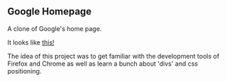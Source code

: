 ## Google Homepage 

A clone of Google's home page. 

It looks like [this!](https://rawgit.com/Godron629/google-homepage-simple/master/index.html "RawGit")

The idea of this project was to get familiar with the development tools of Firefox and Chrome as well as learn a bunch about 'divs' and css positioning. 
